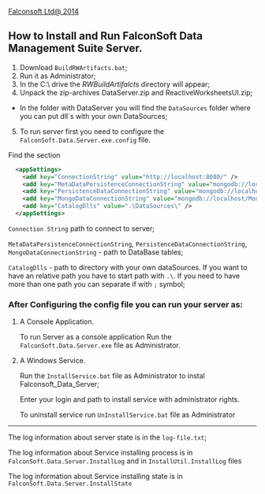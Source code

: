 [Falconsoft Ltd@ 2014](http://falconsoft-ltd.com/)
## How to Install and Run FalconSoft Data Management Suite Server.

1. Download `BuildRWArtifacts.bat`;
2. Run it as Administrator;
3. In the C:\ drive the _RWBuildArtifalcts_ directory will appear;
4. Unpack the zip-archives DataServer.zip and ReactiveWorksheetsUI.zip;
  * In the folder with DataServer you will find the `DataSources` folder where you can put dll`s with your own DataSources;
5. To run server first you need to configure the `FalconSoft.Data.Server.exe.config` file.

Find the section <appSettings>

```xml
  <appSettings>
    <add key="ConnectionString" value="http://localhost:8080/" />
    <add key="MetaDataPersistenceConnectionString" value="mongodb://localhost/rw_metadata" />
    <add key="PersistenceDataConnectionString" value="mongodb://localhost/rw_data" />
    <add key="MongoDataConnectionString" value="mongodb://localhost/MongoData" />
    <add key="CatalogDlls" value=".\DataSources\" />
  </appSettings>
```

   `Connection String` path to connect to server;
   
   `MetaDataPersistenceConnectionString`, `PersistenceDataConnectionString`, `MongoDataConnectionString` - path to DataBase tables;
   
   `CatalogDlls` - path to directory with your own dataSources. If you want to have an relative path you have to start path with `.\`. If you need to have more than one path you can separate if with `;` symbol;

### After Configuring the config file you can run your server as:

1. A Console Application.

   To run Server as a console application Run the `FalconSoft.Data.Server.exe` file as Administrator.


2. A Windows Service.

   Run the `InstallService.bat` file as Administrator to instal Falconsoft_Data_Server;
   
   Enter your login and path to install service with administrator rights.

   To uninstall service run `UnInstallService.bat` file as Administrator

------------
The log information about server state is in the `log-file.txt`;

The log information about Service installing process is in `FalconSoft.Data.Server.InstallLog` and in `InstallUtil.InstallLog` files

The log information about Service installing state is in `FalconSoft.Data.Server.InstallState`
